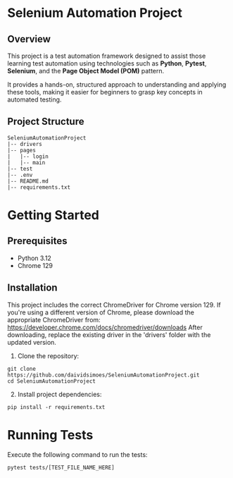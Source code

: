 # Selenium Automation Project

## Overview
This project is a test automation framework designed to assist those learning test automation using technologies such as 
**Python**, **Pytest**, **Selenium**, and the **Page Object Model (POM)** pattern. 

It provides a hands-on, structured approach to understanding and applying these tools, making it easier for beginners to
grasp key concepts in automated testing.

## Project Structure

```plaintext
SeleniumAutomationProject
|-- drivers
|-- pages
|   |-- login
|   |-- main
|-- test
|-- .env
|-- README.md
|-- requirements.txt
```

# Getting Started

## Prerequisites

- Python 3.12
- Chrome 129

## Installation
This project includes the correct ChromeDriver for Chrome version 129. If you're using a different version of Chrome, please download the appropriate ChromeDriver from:
https://developer.chrome.com/docs/chromedriver/downloads
After downloading, replace the existing driver in the 'drivers' folder with the updated version.

1. Clone the repository:

```plaintext
git clone https://github.com/daividsimoes/SeleniumAutomationProject.git
cd SeleniumAutomationProject
```

2. Install project dependencies:

```plaintext
pip install -r requirements.txt
```

# Running Tests

Execute the following command to run the tests:

```plaintext
pytest tests/[TEST_FILE_NAME_HERE]
```